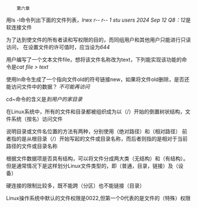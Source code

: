 		第六章

用ls -l命令列出下面的文件列表，<em>lrwx r-- r-- 1 stu users 2024 Sep 12 Q8：12</em>是软连接文件

为了达到使文件的所有者读和写权限的目的，而同组用户和其他用户只能进行只读访问，
在设置文件的许可值时，应当设为<em>644</em>

用户编写了一个文本文件file，想将该文件名称改为text，下列能实现该功能的命令是<em>cat file > text</em>

使用ln命令生成了一个指向文件old的符号链接new，如果将文件old删除，是否还能访问文件中的数据？
<em>不可能再访问</em>

cd~命令的含义是<em>到用户的家目录</em>

在Linux系统中，所有的文件和目录都被组织成为以（/）开始的倒置树状结构，文件系统（按名）访问文件

说明目录或文件名位置的方法有两种，分别使用（绝对路径）和（相对路径）
前者指的是从根目录（/）开始写起的文件或目录名称，而后者则指的是相对于当前路径的文件或目录名称

根据文件数据项是否具有结构，可以将文件分成两大类（无结构）和（有结构）。
但是通常情况下是这样划分Linux文件类型的，即（普通，目录，链接）及（设备）

硬连接的限制比较多，既不能跨（分区）也不能链接（目录）

Linux操作系统中默认的文件权限是0022,但第一个0代表的是文件的（特殊）权限

